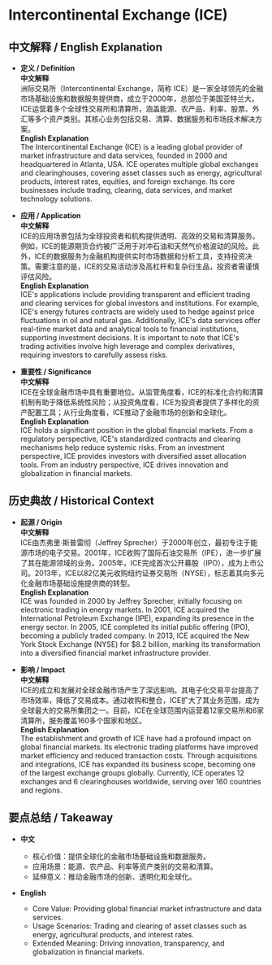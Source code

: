 # Intercontinental Exchange (ICE)

## 中文解释 / English Explanation

* **定义 / Definition**  
  **中文解释**  
  洲际交易所（Intercontinental Exchange，简称 ICE）是一家全球领先的金融市场基础设施和数据服务提供商，成立于2000年，总部位于美国亚特兰大。ICE运营着多个全球性交易所和清算所，涵盖能源、农产品、利率、股票、外汇等多个资产类别。其核心业务包括交易、清算、数据服务和市场技术解决方案。  
  **English Explanation**  
  The Intercontinental Exchange (ICE) is a leading global provider of market infrastructure and data services, founded in 2000 and headquartered in Atlanta, USA. ICE operates multiple global exchanges and clearinghouses, covering asset classes such as energy, agricultural products, interest rates, equities, and foreign exchange. Its core businesses include trading, clearing, data services, and market technology solutions.

* **应用 / Application**  
  **中文解释**  
  ICE的应用场景包括为全球投资者和机构提供透明、高效的交易和清算服务。例如，ICE的能源期货合约被广泛用于对冲石油和天然气价格波动的风险。此外，ICE的数据服务为金融机构提供实时市场数据和分析工具，支持投资决策。需要注意的是，ICE的交易活动涉及高杠杆和复杂衍生品，投资者需谨慎评估风险。  
  **English Explanation**  
  ICE's applications include providing transparent and efficient trading and clearing services for global investors and institutions. For example, ICE's energy futures contracts are widely used to hedge against price fluctuations in oil and natural gas. Additionally, ICE's data services offer real-time market data and analytical tools to financial institutions, supporting investment decisions. It is important to note that ICE's trading activities involve high leverage and complex derivatives, requiring investors to carefully assess risks.

* **重要性 / Significance**  
  **中文解释**  
  ICE在全球金融市场中具有重要地位。从监管角度看，ICE的标准化合约和清算机制有助于降低系统性风险；从投资角度看，ICE为投资者提供了多样化的资产配置工具；从行业角度看，ICE推动了金融市场的创新和全球化。  
  **English Explanation**  
  ICE holds a significant position in the global financial markets. From a regulatory perspective, ICE's standardized contracts and clearing mechanisms help reduce systemic risks. From an investment perspective, ICE provides investors with diversified asset allocation tools. From an industry perspective, ICE drives innovation and globalization in financial markets.

## 历史典故 / Historical Context

* **起源 / Origin**  
  **中文解释**  
  ICE由杰弗里·斯普雷彻（Jeffrey Sprecher）于2000年创立，最初专注于能源市场的电子交易。2001年，ICE收购了国际石油交易所（IPE），进一步扩展了其在能源领域的业务。2005年，ICE完成首次公开募股（IPO），成为上市公司。2013年，ICE以82亿美元收购纽约证券交易所（NYSE），标志着其向多元化金融市场基础设施提供商的转型。  
  **English Explanation**  
  ICE was founded in 2000 by Jeffrey Sprecher, initially focusing on electronic trading in energy markets. In 2001, ICE acquired the International Petroleum Exchange (IPE), expanding its presence in the energy sector. In 2005, ICE completed its initial public offering (IPO), becoming a publicly traded company. In 2013, ICE acquired the New York Stock Exchange (NYSE) for $8.2 billion, marking its transformation into a diversified financial market infrastructure provider.

* **影响 / Impact**  
  **中文解释**  
  ICE的成立和发展对全球金融市场产生了深远影响。其电子化交易平台提高了市场效率，降低了交易成本。通过收购和整合，ICE扩大了其业务范围，成为全球最大的交易所集团之一。目前，ICE在全球范围内运营着12家交易所和6家清算所，服务覆盖160多个国家和地区。  
  **English Explanation**  
  The establishment and growth of ICE have had a profound impact on global financial markets. Its electronic trading platforms have improved market efficiency and reduced transaction costs. Through acquisitions and integrations, ICE has expanded its business scope, becoming one of the largest exchange groups globally. Currently, ICE operates 12 exchanges and 6 clearinghouses worldwide, serving over 160 countries and regions.

## 要点总结 / Takeaway

* **中文**  
  - 核心价值：提供全球化的金融市场基础设施和数据服务。  
  - 应用场景：能源、农产品、利率等资产类别的交易和清算。  
  - 延伸意义：推动金融市场的创新、透明化和全球化。  

* **English**  
  - Core Value: Providing global financial market infrastructure and data services.  
  - Usage Scenarios: Trading and clearing of asset classes such as energy, agricultural products, and interest rates.  
  - Extended Meaning: Driving innovation, transparency, and globalization in financial markets.
